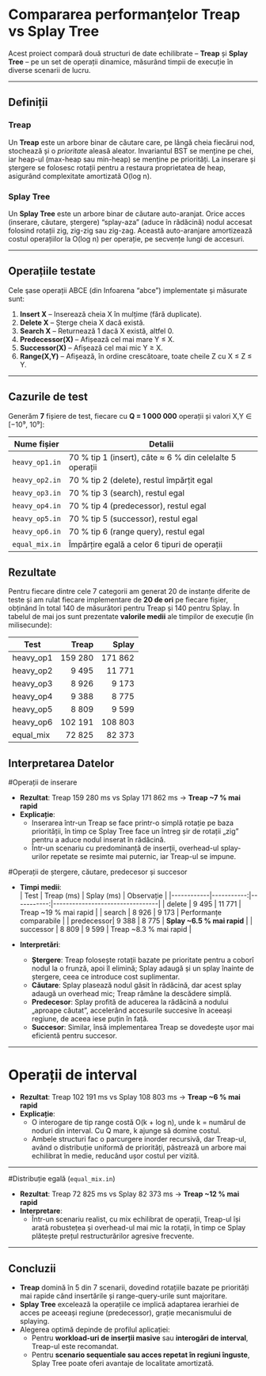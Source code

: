 # Compararea performanțelor Treap vs Splay Tree

Acest proiect compară două structuri de date echilibrate – **Treap** și **Splay Tree** – pe un set de operații dinamice, măsurând timpii de execuție în diverse scenarii de lucru.

---

## Definiții

### Treap  
Un **Treap** este un arbore binar de căutare care, pe lângă cheia fiecărui nod, stochează și o _prioritate_ aleasă aleator. Invariantul BST se menține pe chei, iar heap-ul (max-heap sau min-heap) se menține pe priorități. La inserare și ștergere se folosesc rotații pentru a restaura proprietatea de heap, asigurând complexitate amortizată O(log n).

### Splay Tree  
Un **Splay Tree** este un arbore binar de căutare auto-aranjat. Orice acces (inserare, căutare, ștergere) “splay-aza” (aduce în rădăcină) nodul accesat folosind rotații zig, zig-zig sau zig-zag. Această auto-aranjare amortizează costul operațiilor la O(log n) per operație, pe secvențe lungi de accesuri.

---

## Operațiile testate

Cele şase operații ABCE (din Infoarena “abce”) implementate și măsurate sunt:

1. **Insert X** – Inserează cheia X în mulțime (fără duplicate).  
2. **Delete X** – Șterge cheia X dacă există.  
3. **Search X** – Returnează 1 dacă X există, altfel 0.  
4. **Predecessor(X)** – Afișează cel mai mare Y ≤ X.  
5. **Successor(X)** – Afișează cel mai mic Y ≥ X.  
6. **Range(X,Y)** – Afișează, în ordine crescătoare, toate cheile Z cu X ≤ Z ≤ Y.

---

## Cazurile de test

Generăm **7** fișiere de test, fiecare cu **Q = 1 000 000** operații și valori X,Y ∈ [−10⁹, 10⁹]:

| Nume fișier   |  Detalii                                                                                     |
|---------------|--------------------------------------------------------------------------------------------|  
| `heavy_op1.in`| 70 % tip 1 (insert), câte ≈ 6 % din celelalte 5 operații                                     |
| `heavy_op2.in` | 70 % tip 2 (delete), restul împărțit egal                                                  |
| `heavy_op3.in` | 70 % tip 3 (search), restul egal                                                            |
| `heavy_op4.in` | 70 % tip 4 (predecessor), restul egal                                                       |
| `heavy_op5.in` | 70 % tip 5 (successor), restul egal                                                         |
| `heavy_op6.in` | 70 % tip 6 (range query), restul egal                                                |
| `equal_mix.in` | Împărțire egală a celor 6 tipuri de operații                                                |

## Rezultate

Pentru fiecare dintre cele 7 categorii am generat 20 de instanțe diferite de teste și am rulat fiecare implementare de **20 de ori** pe fiecare fișier, obținând în total 140 de măsurători pentru Treap și 140 pentru Splay. În tabelul de mai jos sunt prezentate **valorile medii** ale timpilor de execuție (în milisecunde):

| Test           | Treap   | Splay   |
|----------------|--------:|--------:|
| heavy_op1      | 159 280 | 171 862 |
| heavy_op2      |   9 495 |  11 771 |
| heavy_op3      |   8 926 |   9 173 |
| heavy_op4      |   9 388 |   8 775 |
| heavy_op5      |   8 809 |   9 599 |
| heavy_op6      | 102 191 | 108 803 |
| equal_mix      |  72 825 |  82 373 |

## Interpretarea Datelor


#Operații de inserare 
- **Rezultat**: Treap 159 280 ms vs Splay 171 862 ms → **Treap ~7 % mai rapid**  
- **Explicație**:  
  - Inserarea într-un Treap se face printr-o simplă rotație pe baza priorității, în timp ce Splay Tree face un întreg șir de rotații „zig” pentru a aduce nodul inserat în rădăcină.  
  - Într-un scenariu cu predominanță de inserții, overhead-ul splay-urilor repetate se resimte mai puternic, iar Treap-ul se impune.


#Operații de ștergere, căutare, predecesor și succesor  

- **Timpi medii**:  
  | Test       | Treap (ms) | Splay (ms) | Observație                       |
  |------------|-----------:|-----------:|---------------------------------|
  | delete     |      9 495 |     11 771 | Treap ~19 % mai rapid           |
  | search     |      8 926 |      9 173 | Performanțe comparabile         |
  | predecessor|      9 388 |      8 775 | **Splay ~6.5 % mai rapid**      |
  | successor  |      8 809 |      9 599 | Treap ~8.3 % mai rapid          |

- **Interpretări**:  
  - **Ștergere**: Treap folosește rotații bazate pe prioritate pentru a coborî nodul la o frunză, apoi îl elimină; Splay adaugă și un splay înainte de ștergere, ceea ce introduce cost suplimentar.  
  - **Căutare**: Splay plasează nodul găsit în rădăcină, dar acest splay adaugă un overhead mic; Treap rămâne la descădere simplă.  
  - **Predecesor**: Splay profită de aducerea la rădăcină a nodului „aproape căutat”, accelerând accesurile succesive în aceeași regiune, de aceea iese puțin în față.  
  - **Succesor**: Similar, însă implementarea Treap se dovedește ușor mai eficientă pentru succesor.

---

# Operații de interval 
- **Rezultat**: Treap 102 191 ms vs Splay 108 803 ms → **Treap ~6 % mai rapid**  
- **Explicație**:  
  - O interogare de tip range costă O(k + log n), unde k = numărul de noduri din interval. Cu Q mare, k ajunge să domine costul.  
  - Ambele structuri fac o parcurgere inorder recursivă, dar Treap-ul, având o distribuție uniformă de priorități, păstrează un arbore mai echilibrat în medie, reducând ușor costul per vizită.

---

#Distribuție egală (`equal_mix.in`)

- **Rezultat**: Treap 72 825 ms vs Splay 82 373 ms → **Treap ~12 % mai rapid**  
- **Interpretare**:  
  - Într-un scenariu realist, cu mix echilibrat de operații, Treap-ul își arată robustețea și overhead-ul mai mic la rotații, în timp ce Splay plătește prețul restructurărilor agresive frecvente.

---

## Concluzii

- **Treap** domină în 5 din 7 scenarii, dovedind rotațiile bazate pe priorități mai rapide când insertările și range-query-urile sunt majoritare.  
- **Splay Tree** excelează la operațiile ce implică adaptarea ierarhiei de acces pe aceeași regiune (predecessor), grație mecanismului de splaying.  
- Alegerea optimă depinde de profilul aplicației:  
  - Pentru **workload-uri de inserții masive** sau **interogări de interval**, Treap-ul este recomandat.  
  - Pentru **scenario sequentiale sau acces repetat în regiuni înguste**, Splay Tree poate oferi avantaje de localitate amortizată.


